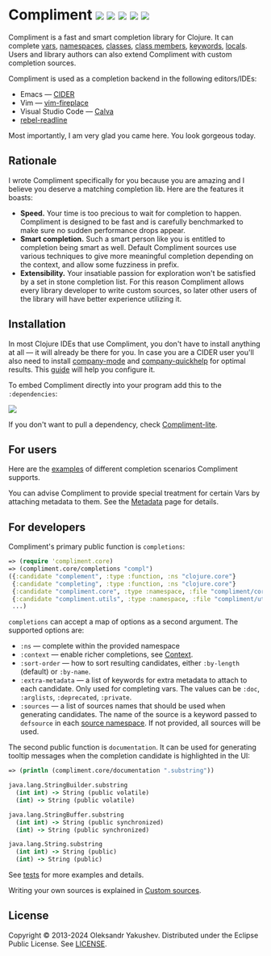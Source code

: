 # Compliment [![](https://img.shields.io/circleci/project/github/alexander-yakushev/compliment/master.svg)](https://circleci.com/gh/alexander-yakushev/compliment) [![](https://img.shields.io/codecov/c/github/alexander-yakushev/compliment.svg?token=FZTqeuK1hQ)](https://codecov.io/github/alexander-yakushev/compliment) [![](https://img.shields.io/badge/dependencies-none-brightgreen.svg)](https://versions.deps.co/alexander-yakushev/compliment) [![](https://img.shields.io/clojars/dt/compliment.svg?color=teal)](https://clojars.org/compliment) [![](https://img.shields.io/badge/-changelog-blue.svg)](CHANGELOG.md)

Compliment is a fast and smart completion library for Clojure. It can complete
[vars](https://github.com/alexander-yakushev/compliment/wiki/Examples#vars),
[namespaces](https://github.com/alexander-yakushev/compliment/wiki/Examples#namespaces),
[classes](https://github.com/alexander-yakushev/compliment/wiki/Examples#classes),
[class
members](https://github.com/alexander-yakushev/compliment/wiki/Examples#static-members),
[keywords](https://github.com/alexander-yakushev/compliment/wiki/Examples#keywords),
[locals](https://github.com/alexander-yakushev/compliment/wiki/Examples#local-bindings).
Users and library authors can also extend Compliment with custom completion
sources.

Compliment is used as a completion backend in the following editors/IDEs:

- Emacs — [CIDER](https://cider.readthedocs.io/en/latest/code_completion/)
- Vim — [vim-fireplace](https://github.com/tpope/vim-fireplace)
- Visual Studio Code — [Calva](https://calva.io/)
- [rebel-readline](https://github.com/bhauman/rebel-readline/)

Most importantly, I am very glad you came here. You look gorgeous today.

## Rationale

I wrote Compliment specifically for you because you are amazing and I believe
you deserve a matching completion lib. Here are the features it boasts:

- **Speed.** Your time is too precious to wait for completion to happen.
Compliment is designed to be fast and is carefully benchmarked to make sure no
sudden performance drops appear.
- **Smart completion.** Such a smart person like you is entitled to completion
being smart as well. Default Compliment sources use various techniques to give
more meaningful completion depending on the context, and allow some fuzziness in
prefix.
- **Extensibility.** Your insatiable passion for exploration won't be satisfied
by a set in stone completion list. For this reason Compliment allows every
library developer to write custom sources, so later other users of the library
will have better experience utilizing it.

## Installation

In most Clojure IDEs that use Compliment, you don't have to install anything at
all — it will already be there for you. In case you are a CIDER user you'll also
need to install [company-mode](http://company-mode.github.io/) and
[company-quickhelp](https://github.com/expez/company-quickhelp) for optimal
results. This [guide](https://docs.cider.mx/cider/usage/code_completion.html)
will help you configure it.

To embed Compliment directly into your program add this to the `:dependencies`:

[![](https://clojars.org/compliment/latest-version.svg)](https://clojars.org/compliment)

If you don't want to pull a dependency, check [Compliment-lite](lite).

## For users

Here are the
[examples](https://github.com/alexander-yakushev/compliment/wiki/Examples) of
different completion scenarios Compliment supports.

You can advise Compliment to provide special treatment for certain Vars by
attaching metadata to them. See the
[Metadata](https://github.com/alexander-yakushev/compliment/wiki/Metadata) page
for details.

## For developers

Compliment's primary public function is `completions`:

```clj
=> (require 'compliment.core)
=> (compliment.core/completions "compl")
({:candidate "complement", :type :function, :ns "clojure.core"}
 {:candidate "completing", :type :function, :ns "clojure.core"}
 {:candidate "compliment.core", :type :namespace, :file "compliment/core.clj"}
 {:candidate "compliment.utils", :type :namespace, :file "compliment/utils.clj"}
 ...)
```

`completions` can accept a map of options as a second argument. The supported options are:

- `:ns` — complete within the provided namespace
- `:context` — enable richer completions, see
  [Context](https://github.com/alexander-yakushev/compliment/wiki/Context).
- `:sort-order` — how to sort resulting candidates, either `:by-length`
  (default) or `:by-name`.
- `:extra-metadata` — a list of keywords for extra metadata to attach to each
  candidate. Only used for completing vars. The values can be `:doc`,
  `:arglists`, `:deprecated`, `:private`.
- `:sources` — a list of sources names that should be used when generating
  candidates. The name of the source is a keyword passed to `defsource` in each
  [source namespace](src/compliment/sources). If not provided, all sources will
  be used.

The second public function is `documentation`. It can be used for generating tooltip messages when the completion candidate is highlighted in the UI:

```clj
=> (println (compliment.core/documentation ".substring"))

java.lang.StringBuilder.substring
  (int int) -> String (public volatile)
  (int) -> String (public volatile)

java.lang.StringBuffer.substring
  (int int) -> String (public synchronized)
  (int) -> String (public synchronized)

java.lang.String.substring
  (int int) -> String (public)
  (int) -> String (public)
```

See [tests](test/compliment/t_core.clj) for more examples and details.

Writing your own sources is explained in [Custom
sources](https://github.com/alexander-yakushev/compliment/wiki/Custom-sources).

## License

Copyright © 2013-2024 Oleksandr Yakushev. Distributed under the Eclipse Public
License. See
[LICENSE](https://github.com/alexander-yakushev/compliment/blob/master/LICENSE).
